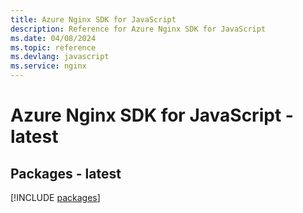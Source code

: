 ```yaml
---
title: Azure Nginx SDK for JavaScript
description: Reference for Azure Nginx SDK for JavaScript
ms.date: 04/08/2024
ms.topic: reference
ms.devlang: javascript
ms.service: nginx
---
```

# Azure Nginx SDK for JavaScript - latest
## Packages - latest
[!INCLUDE [packages](nginx-index.md)]